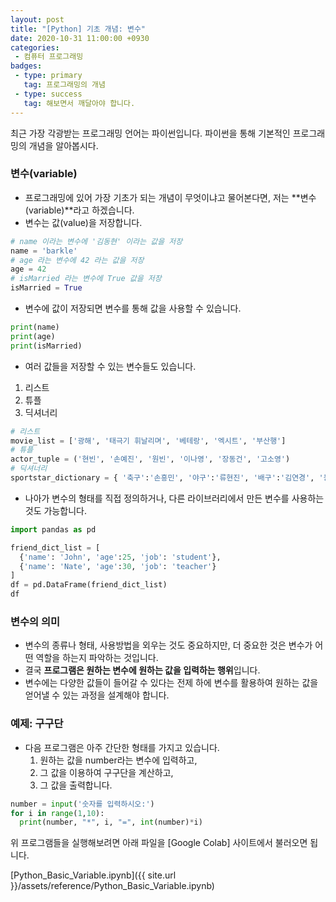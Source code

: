 ```yaml
---
layout: post
title: "[Python] 기초 개념: 변수"
date: 2020-10-31 11:00:00 +0930
categories: 
 - 컴퓨터 프로그래밍
badges:
 - type: primary
   tag: 프로그래밍의 개념
 - type: success
   tag: 해보면서 깨달아야 합니다.
---
```


최근 가장 각광받는 프로그래밍 언어는 파이썬입니다. 파이썬을 통해 기본적인 프로그래밍의 개념을 알아봅시다.

<!--more-->

### 변수(variable)

- 프로그래밍에 있어 가장 기초가 되는 개념이 무엇이냐고 물어본다면, 저는 **변수(variable)**라고 하겠습니다.
- 변수는 값(value)을 저장합니다.

```python
# name 이라는 변수에 '김동현' 이라는 값을 저장
name = 'barkle'
# age 라는 변수에 42 라는 값을 저장
age = 42
# isMarried 라는 변수에 True 값을 저장
isMarried = True
```

- 변수에 값이 저장되면 변수를 통해 값을 사용할 수 있습니다.
```python
print(name)
print(age)
print(isMarried)
```

- 여러 값들을 저장할 수 있는 변수들도 있습니다.
1. 리스트
2. 튜플
3. 딕셔너리

```python
# 리스트
movie_list = ['광해', '태극기 휘날리며', '베테랑', '엑시트', '부산행']
# 튜플
actor_tuple = ('현빈', '손예진', '원빈', '이나영', '장동건', '고소영')
# 딕셔너리
sportstar_dictionary = { '축구':'손흥민', '야구':'류현진', '배구':'김연경', '농구':'김선형'}
```

- 나아가 변수의 형태를 직접 정의하거나, 다른 라이브러리에서 만든 변수를 사용하는 것도 가능합니다.

```python
import pandas as pd

friend_dict_list = [
  {'name': 'John', 'age':25, 'job': 'student'},
  {'name': 'Nate', 'age':30, 'job': 'teacher'}
]
df = pd.DataFrame(friend_dict_list)
df
```

### 변수의 의미
- 변수의 종류나 형태, 사용방법을 외우는 것도 중요하지만, 더 중요한 것은 변수가 어떤 역할을 하는지 파악하는 것입니다.
- 결국 **프로그램은 원하는 변수에 원하는 값을 입력하는 행위**입니다.
- 변수에는 다양한 값들이 들어갈 수 있다는 전제 하에 변수를 활용하여 원하는 값을 얻어낼 수 있는 과정을 설계해야 합니다.

### 예제: 구구단
- 다음 프로그램은 아주 간단한 형태를 가지고 있습니다.
  1. 원하는 값을 number라는 변수에 입력하고,
  2. 그 값을 이용하여 구구단을 계산하고,
  3. 그 값을 출력합니다.
  
```python
number = input('숫자를 입력하시오:')
for i in range(1,10):
  print(number, "*", i, "=", int(number)*i)
```

위 프로그램들을 실행해보려면 아래 파일을 [Google Colab] 사이트에서 불러오면 됩니다.

[Python_Basic_Variable.ipynb]({{ site.url }}/assets/reference/Python_Basic_Variable.ipynb)
